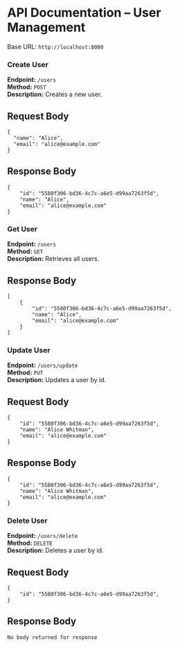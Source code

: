 # API Documentation – User Management

Base URL: `http://localhost:8080`

### Create User

**Endpoint:** `/users`  
**Method:** `POST`  
**Description:** Creates a new user.

## Request Body
```
{
  "name": "Alice",
  "email": "alice@example.com"
}
```
## Response Body
```
{
	"id": "5580f306-bd36-4c7c-a6e5-d99aa7263f5d",
	"name": "Alice",
	"email": "alice@example.com"
}
```

### Get User

**Endpoint:** `/users`  
**Method:** `GET`  
**Description:** Retrieves all users.

## Response Body
```
[
	{
		"id": "5580f306-bd36-4c7c-a6e5-d99aa7263f5d",
		"name": "Alice",
		"email": "alice@example.com"
	}
]
```

### Update User

**Endpoint:** `/users/update`  
**Method:** `PUT`  
**Description:** Updates a user by id.

## Request Body
```
{
	"id": "5580f306-bd36-4c7c-a6e5-d99aa7263f5d",
	"name": "Alice Whitman",
	"email": "alice@example.com"
}
```
## Response Body
```
{
	"id": "5580f306-bd36-4c7c-a6e5-d99aa7263f5d",
	"name": "Alice Whitman",
	"email": "alice@example.com"
}
```

### Delete User

**Endpoint:** `/users/delete`  
**Method:** `DELETE`  
**Description:** Deletes a user by id.

## Request Body
```
{
	"id": "5580f306-bd36-4c7c-a6e5-d99aa7263f5d",
}
```
## Response Body
```
No body returned for response
```
